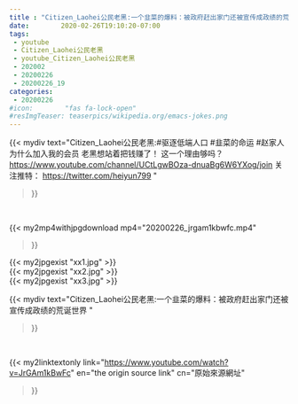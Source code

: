 ```yaml
---
title : "Citizen_Laohei公民老黑:一个韭菜的爆料：被政府赶出家门还被宣传成政绩的荒诞世界 "
date:        2020-02-26T19:10:20-07:00
tags:
 - youtube
 - Citizen_Laohei公民老黑
 - youtube_Citizen_Laohei公民老黑
 - 202002
 - 20200226
 - 20200226_19
categories:
 - 20200226
#icon:        "fas fa-lock-open"
#resImgTeaser: teaserpics/wikipedia.org/emacs-jokes.png
---
```


{{< mydiv text="Citizen_Laohei公民老黑:#驱逐低端人口 #韭菜的命运 #赵家人  为什么加入我的会员 老黑想站着把钱赚了！ 这一个理由够吗？ https://www.youtube.com/channel/UCtLgwBOza-dnuaBg6W6YXog/join  关注推特： https://twitter.com/heiyun799 "
>}}
<br>


{{< my2mp4withjpgdownload mp4="20200226_jrgam1kbwfc.mp4"
>}}

{{< my2jpgexist "xx1.jpg" >}}<br>
{{< my2jpgexist "xx2.jpg" >}}<br>
{{< my2jpgexist "xx3.jpg" >}}<br>



{{< mydiv text="Citizen_Laohei公民老黑:一个韭菜的爆料：被政府赶出家门还被宣传成政绩的荒诞世界 "
>}}
<br>

{{< my2linktextonly link="https://www.youtube.com/watch?v=JrGAm1kBwFc"
en="the origin source link" cn="原始來源網址"
>}}


<br>

